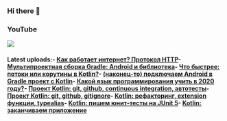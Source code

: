 ### Hi there 👋
### YouTube

[![](https://img.shields.io/badge/youtube-Seems%20Nerdy%20--%20%D0%9F%D1%80%D0%BE%20%D0%90%D0%B9%D1%82%D0%B8-red?style=plastic&logo=youtube)](https://www.youtube.com/channel/UCA7ymlAF32Up8VKeDVv9uQw)


#### Latest uploads:- [Как работает интернет? Протокол HTTP](https://www.youtube.com/watch?v=9aycvfzH8UA)- [Мультипроектная сборка Gradle: Android и библиотека](https://www.youtube.com/watch?v=WczLjZ68X1Y)- [Что быстрее: потоки или корутины в Kotlin?](https://www.youtube.com/watch?v=buXJu0YGkEQ)- [(наконец-то) подключаем Android в Gradle проект с Kotlin](https://www.youtube.com/watch?v=wnCuwrrYmp0)- [Какой язык программирования учить в 2020 году?](https://www.youtube.com/watch?v=fzg9Y6UrHYc)- [Проект Kotlin: git, github, continuous integration, автотесты](https://www.youtube.com/watch?v=9t_PAk-kJjI)- [Проект Kotlin: git, github, gitignore](https://www.youtube.com/watch?v=1UYAk_D7t14)- [Kotlin: рефакторинг, extension функции, typealias](https://www.youtube.com/watch?v=Pk-cjInNJeg)- [Kotlin: пишем юнит-тесты на JUnit 5](https://www.youtube.com/watch?v=dSe1kygppVI)- [Kotlin: заканчиваем приложение](https://www.youtube.com/watch?v=WxCP39oS-zA)